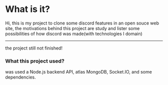 <h1>What is it?</h1>
<p>Hi, this is my project to clone some discord features in an open souce web site, the motivations behind this project are study and lister some possibilities of how discord was made(with technologies I domain)</p>
<p></p>
<hr>
<span>the project still not finished!<span>


<h3>What this project used?</h3>
<p>was used a Node.js backend API, atlas MongoDB, Socket.IO, and some dependencies.</p>
